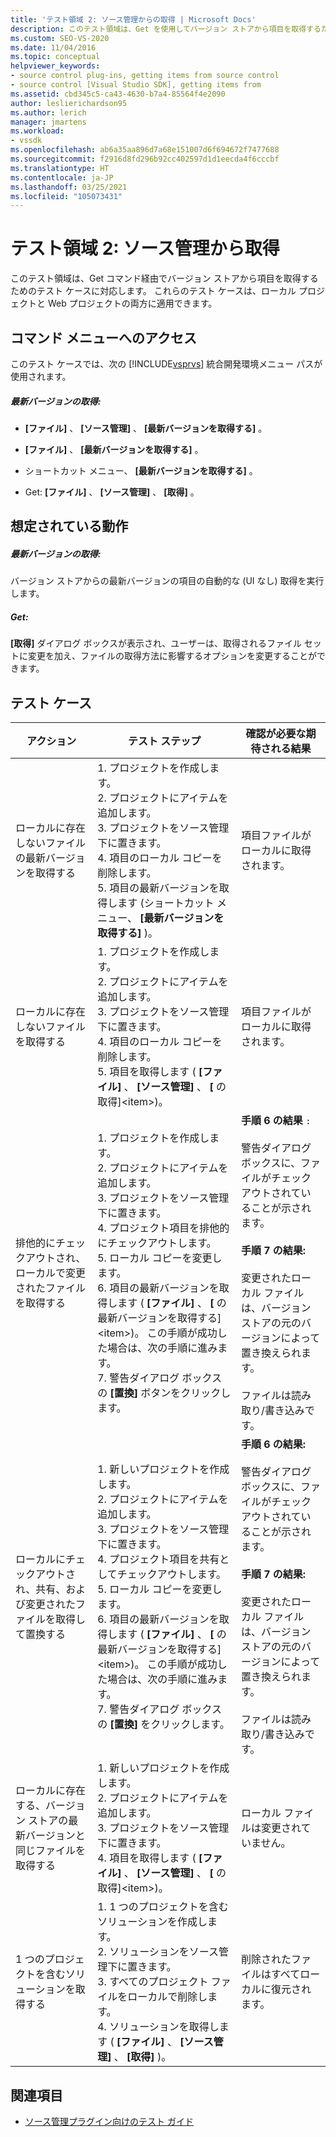 ```yaml
---
title: 'テスト領域 2: ソース管理からの取得 | Microsoft Docs'
description: このテスト領域は、Get を使用してバージョン ストアから項目を取得するためのテスト ケースに対応します。 これらのテスト ケースは、ローカル プロジェクトと Web プロジェクトの両方に適用できます。
ms.custom: SEO-VS-2020
ms.date: 11/04/2016
ms.topic: conceptual
helpviewer_keywords:
- source control plug-ins, getting items from source control
- source control [Visual Studio SDK], getting items from
ms.assetid: cbd345c5-ca43-4630-b7a4-85564f4e2090
author: leslierichardson95
ms.author: lerich
manager: jmartens
ms.workload:
- vssdk
ms.openlocfilehash: ab6a35aa896d7a68e151007d6f694672f7477688
ms.sourcegitcommit: f2916d8fd296b92cc402597d1d1eecda4f6cccbf
ms.translationtype: HT
ms.contentlocale: ja-JP
ms.lasthandoff: 03/25/2021
ms.locfileid: "105073431"
---
```

# <a name="test-area-2-get-from-source-control"></a>テスト領域 2: ソース管理から取得
このテスト領域は、Get コマンド経由でバージョン ストアから項目を取得するためのテスト ケースに対応します。 これらのテスト ケースは、ローカル プロジェクトと Web プロジェクトの両方に適用できます。

## <a name="command-menu-access"></a>コマンド メニューへのアクセス
 このテスト ケースでは、次の [!INCLUDE[vsprvs](../../code-quality/includes/vsprvs_md.md)] 統合開発環境メニュー パスが使用されます。

##### <a name="get-latest-version"></a>最新バージョンの取得:

- **[ファイル]** 、 **[ソース管理]** 、 **[最新バージョンを取得する]** 。

- **[ファイル]** 、 **[最新バージョンを取得する]** 。

- ショートカット メニュー、 **[最新バージョンを取得する]** 。

- Get: **[ファイル]** 、 **[ソース管理]** 、 **[取得]** 。

## <a name="expected-behavior"></a>想定されている動作

##### <a name="get-latest-version"></a>最新バージョンの取得:
 バージョン ストアからの最新バージョンの項目の自動的な (UI なし) 取得を実行します。

##### <a name="get"></a>Get: 
 **[取得]** ダイアログ ボックスが表示され、ユーザーは、取得されるファイル セットに変更を加え、ファイルの取得方法に影響するオプションを変更することができます。

## <a name="test-cases"></a>テスト ケース

|アクション|テスト ステップ|確認が必要な期待される結果|
|------------|----------------|--------------------------------|
|ローカルに存在しないファイルの最新バージョンを取得する|1. プロジェクトを作成します。<br />2. プロジェクトにアイテムを追加します。<br />3. プロジェクトをソース管理下に置きます。<br />4. 項目のローカル コピーを削除します。<br />5. 項目の最新バージョンを取得します (ショートカット メニュー、 **[最新バージョンを取得する]** )。|項目ファイルがローカルに取得されます。|
|ローカルに存在しないファイルを取得する|1. プロジェクトを作成します。<br />2. プロジェクトにアイテムを追加します。<br />3. プロジェクトをソース管理下に置きます。<br />4. 項目のローカル コピーを削除します。<br />5. 項目を取得します ( **[ファイル]** 、 **[ソース管理]** 、 **[** の取得]\<item>)。|項目ファイルがローカルに取得されます。|
|排他的にチェックアウトされ、ローカルで変更されたファイルを取得する|1. プロジェクトを作成します。<br />2. プロジェクトにアイテムを追加します。<br />3. プロジェクトをソース管理下に置きます。<br />4. プロジェクト項目を排他的にチェックアウトします。<br />5. ローカル コピーを変更します。<br />6. 項目の最新バージョンを取得します ( **[ファイル]** 、 **[** の最新バージョンを取得する]\<item>)。 この手順が成功した場合は、次の手順に進みます。<br />7. 警告ダイアログ ボックスの **[置換]** ボタンをクリックします。|**手順 6 の結果** `:`<br /><br /> 警告ダイアログ ボックスに、ファイルがチェックアウトされていることが示されます。<br /><br /> **手順 7 の結果:**<br /><br /> 変更されたローカル ファイルは、バージョン ストアの元のバージョンによって置き換えられます。<br /><br /> ファイルは読み取り/書き込みです。|
|ローカルにチェックアウトされ、共有、および変更されたファイルを取得して置換する|1. 新しいプロジェクトを作成します。<br />2. プロジェクトにアイテムを追加します。<br />3. プロジェクトをソース管理下に置きます。<br />4. プロジェクト項目を共有としてチェックアウトします。<br />5. ローカル コピーを変更します。<br />6. 項目の最新バージョンを取得します ( **[ファイル]** 、 **[** の最新バージョンを取得する]\<item>)。 この手順が成功した場合は、次の手順に進みます。<br />7. 警告ダイアログ ボックスの **[置換]** をクリックします。|**手順 6 の結果:**<br /><br /> 警告ダイアログ ボックスに、ファイルがチェックアウトされていることが示されます。<br /><br /> **手順 7 の結果:**<br /><br /> 変更されたローカル ファイルは、バージョン ストアの元のバージョンによって置き換えられます。<br /><br /> ファイルは読み取り/書き込みです。|
|ローカルに存在する、バージョン ストアの最新バージョンと同じファイルを取得する|1. 新しいプロジェクトを作成します。<br />2. プロジェクトにアイテムを追加します。<br />3. プロジェクトをソース管理下に置きます。<br />4. 項目を取得します ( **[ファイル]** 、 **[ソース管理]** 、 **[** の取得]\<item>)。|ローカル ファイルは変更されていません。|
|1 つのプロジェクトを含むソリューションを取得する|1. 1 つのプロジェクトを含むソリューションを作成します。<br />2. ソリューションをソース管理下に置きます。<br />3. すべてのプロジェクト ファイルをローカルで削除します。<br />4. ソリューションを取得します ( **[ファイル]** 、 **[ソース管理]** 、 **[取得]** )。|削除されたファイルはすべてローカルに復元されます。|

## <a name="see-also"></a>関連項目
- [ソース管理プラグイン向けのテスト ガイド](../../extensibility/internals/test-guide-for-source-control-plug-ins.md)
